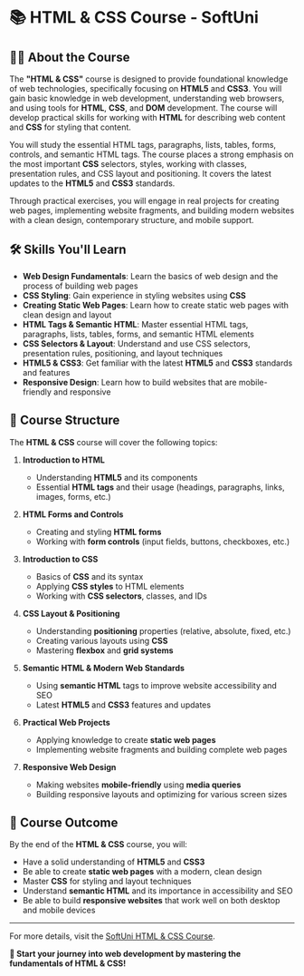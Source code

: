 # 📚 HTML & CSS Course - SoftUni

## 🧑‍🏫 About the Course  

The **"HTML & CSS"** course is designed to provide foundational knowledge of web technologies, specifically focusing on **HTML5** and **CSS3**. You will gain basic knowledge in web development, understanding web browsers, and using tools for **HTML**, **CSS**, and **DOM** development. The course will develop practical skills for working with **HTML** for describing web content and **CSS** for styling that content.

You will study the essential HTML tags, paragraphs, lists, tables, forms, controls, and semantic HTML tags. The course places a strong emphasis on the most important **CSS** selectors, styles, working with classes, presentation rules, and CSS layout and positioning. It covers the latest updates to the **HTML5** and **CSS3** standards.

Through practical exercises, you will engage in real projects for creating web pages, implementing website fragments, and building modern websites with a clean design, contemporary structure, and mobile support.

## 🛠️ Skills You'll Learn  

- **Web Design Fundamentals**: Learn the basics of web design and the process of building web pages  
- **CSS Styling**: Gain experience in styling websites using **CSS**  
- **Creating Static Web Pages**: Learn how to create static web pages with clean design and layout  
- **HTML Tags & Semantic HTML**: Master essential HTML tags, paragraphs, lists, tables, forms, and semantic HTML elements  
- **CSS Selectors & Layout**: Understand and use CSS selectors, presentation rules, positioning, and layout techniques  
- **HTML5 & CSS3**: Get familiar with the latest **HTML5** and **CSS3** standards and features  
- **Responsive Design**: Learn how to build websites that are mobile-friendly and responsive  

## 📅 Course Structure  

The **HTML & CSS** course will cover the following topics:

1. **Introduction to HTML**
   - Understanding **HTML5** and its components  
   - Essential **HTML tags** and their usage (headings, paragraphs, links, images, forms, etc.)  

2. **HTML Forms and Controls**
   - Creating and styling **HTML forms**  
   - Working with **form controls** (input fields, buttons, checkboxes, etc.)  

3. **Introduction to CSS**
   - Basics of **CSS** and its syntax  
   - Applying **CSS styles** to HTML elements  
   - Working with **CSS selectors**, classes, and IDs  

4. **CSS Layout & Positioning**
   - Understanding **positioning** properties (relative, absolute, fixed, etc.)  
   - Creating various layouts using **CSS**  
   - Mastering **flexbox** and **grid systems**  

5. **Semantic HTML & Modern Web Standards**
   - Using **semantic HTML** tags to improve website accessibility and SEO  
   - Latest **HTML5** and **CSS3** features and updates  

6. **Practical Web Projects**
   - Applying knowledge to create **static web pages**  
   - Implementing website fragments and building complete web pages  

7. **Responsive Web Design**
   - Making websites **mobile-friendly** using **media queries**  
   - Building responsive layouts and optimizing for various screen sizes  

## 🚀 Course Outcome  

By the end of the **HTML & CSS** course, you will:

- Have a solid understanding of **HTML5** and **CSS3**  
- Be able to create **static web pages** with a modern, clean design  
- Master **CSS** for styling and layout techniques  
- Understand **semantic HTML** and its importance in accessibility and SEO  
- Be able to build **responsive websites** that work well on both desktop and mobile devices  

---

For more details, visit the [SoftUni HTML & CSS Course](https://softuni.bg/trainings/2375/html-and-css-may-2019).

**🚀 Start your journey into web development by mastering the fundamentals of HTML & CSS!**
